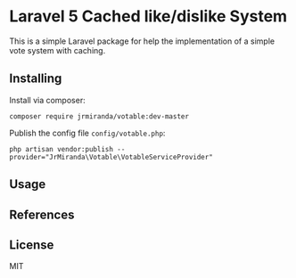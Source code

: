 # Laravel 5 Cached like/dislike System

This is a simple Laravel package for help the implementation of a simple vote system with caching.

## Installing

Install via composer:

```
composer require jrmiranda/votable:dev-master
```

Publish the config file `config/votable.php`:

```
php artisan vendor:publish --provider="JrMiranda\Votable\VotableServiceProvider"
```

## Usage


## References


## License

MIT
